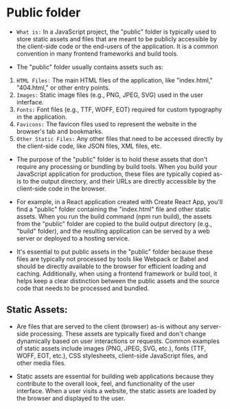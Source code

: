 # Public folder

* `What is:` In a JavaScript project, the "public" folder is typically used to store static assets and files that are meant to be publicly accessible by the client-side code or the end-users of the application. It is a common convention in many frontend frameworks and build tools.

* The "public" folder usually contains assets such as:
1. `HTML Files:` The main HTML files of the application, like "index.html," "404.html," or other entry points.
2. `Images:` Static image files (e.g., PNG, JPEG, SVG) used in the user interface.
3. `Fonts:` Font files (e.g., TTF, WOFF, EOT) required for custom typography in the application.
4. `Favicons:` The favicon files used to represent the website in the browser's tab and bookmarks.
5. `Other Static Files:` Any other files that need to be accessed directly by the client-side code, like JSON files, XML files, etc.

* The purpose of the "public" folder is to hold these assets that don't require any processing or bundling by build tools. When you build your JavaScript application for production, these files are typically copied as-is to the output directory, and their URLs are directly accessible by the client-side code in the browser.

* For example, in a React application created with Create React App, you'll find a "public" folder containing the "index.html" file and other static assets. When you run the build command (npm run build), the assets from the "public" folder are copied to the build output directory (e.g., "build" folder), and the resulting application can be served by a web server or deployed to a hosting service.

* It's essential to put public assets in the "public" folder because these files are typically not processed by tools like Webpack or Babel and should be directly available to the browser for efficient loading and caching. Additionally, when using a frontend framework or build tool, it helps keep a clear distinction between the public assets and the source code that needs to be processed and bundled.

## Static Assets:
* Are files that are served to the client (browser) as-is without any server-side processing. These assets are typically fixed and don't change dynamically based on user interactions or requests. Common examples of static assets include images (PNG, JPEG, SVG, etc.), fonts (TTF, WOFF, EOT, etc.), CSS stylesheets, client-side JavaScript files, and other media files.

* Static assets are essential for building web applications because they contribute to the overall look, feel, and functionality of the user interface. When a user visits a website, the static assets are loaded by the browser and displayed to the user.

